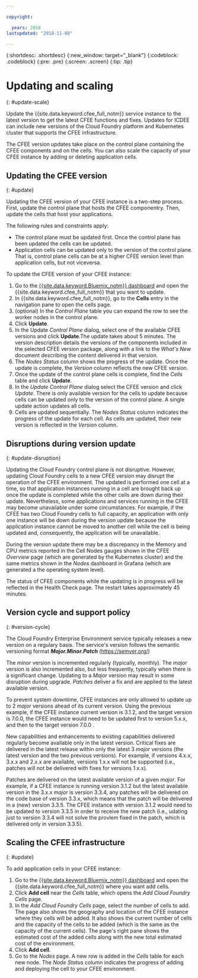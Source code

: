 ```yaml
---

copyright:

  years: 2018
lastupdated: "2018-11-08"

---
```


{:shortdesc: .shortdesc}
{:new_window: target="_blank"}
{:codeblock: .codeblock}
{:pre: .pre}
{:screen: .screen}
{:tip: .tip}

# Updating and scaling
{: #update-scale}

Update the {{site.data.keyword.cfee_full_notm}} service instance to the latest version to get the latest CFEE functions and fixes. Updates for ICDEE can include new versions of the Cloud Foundry platform and Kubernetes cluster that supports the CFEE infrastructure.

The CFEE version updates take place on the control plane containing the CFEE components and on the cells. You can also scale the capacity of your CFEE instance by adding or deleting application cells.

## Updating the CFEE version
{: #update}

Updating the CFEE version of your CFEE instance is a two-step process. First, update the control plane that hosts the CFEE componentry. Then, update the cells that host your applications.

The following rules and constraints apply:
* The control plane must be updated first. Once the control plane has been updated the cells can be updated.
* Application cells can be updated only to the version of the control plane.  That is, control plane cells can be at a higher CFEE version level than application cells, but not viceversa.

To update the CFEE version of your CFEE instance:
1. Go to the [{{site.data.keyword.Bluemix_notm}} dashboard](https://console.bluemix.net/dashboard/apps/) and open the {{site.data.keyword.cfee_full_notm}} that you want to update.
2. In {{site.data.keyword.cfee_full_notm}}, go to the **Cells** entry in the navigation pane to open the cells page.
3. (optional) In the _Control Plane_ table you can expand the row to see the worker nodes in the control plane.
4. Click **Update**.
5. In the Update _Control Plane_ dialog, select one of the available CFEE versions and click **Update**.The update takes about 5 minutes.  The version description details the versions of the components included in the selected CFEE version package, along with a link to the _What's New_ document describing the content delivered in that version.
6. The _Nodes Status_ column shows the progress of the update. Once the update is complete, the _Version_ column reflects the new CFEE version.
7. Once the update of the control plane cells is complete, find the _Cells_ table and click **Update**.
8. In the _Update Control Plane_ dialog select the CFEE version and click *Update*. There is only available version for the cells to update because cells can be updated only to the version of the control plane. A single update action updates all cells.
9. Cells are updated sequentially. The _Nodes Status_ column indicates the progress of the update for each cell. As cells are updated, their new version is reflected in the _Version_ column.

## Disruptions during version update
{: #update-disruption}

Updating the Cloud Foundry control plane is not disruptive.  However, updating Cloud Foundry cells to a new CFEE version may disrupt the operation of the CFEE environment.  The updated is performed one cell at a time, so that application instances running in a cell are brought back up once the update is completed while the other cells are down during their update. Nevertheless, some applications and services running in the CFEE may become unavailable under some circumstances. For example, if the CFEE has two Cloud Foundry cells to full capacity, an application with only one instance will be down during the version update because the application instance cannot be moved to another cell while the cell is being updated and, consequently, the application will be unavailable.  

During the version update there may be a discrepancy in the Memory and CPU metrics reported in the Cell Nodes gauges shown in the CFEE _Overview_ page (which are generated by the Kubernetes cluster) and the same metrics shown in the _Nodes_ dashboard in Grafana (which are generated a the operating system level).

The status of CFEE components while the updating is in progress will be reflected in the Health Check page.  The restart takes approximately 45 minutes.

## Version cycle and support policy
{: #version-cycle}

The Cloud Foundry Enterprise Environment service typically releases a new version on a regulary basis. The service's version follows the semantic versioning format _**Major.Minor.Patch**_ (https://semver.org/)

The _minor_ version is incremented regularly (typically, monthly). The _major_ version is also incremented also, but less frequently, typically when there is a significant change.  Updating to a _Major_ version may result in some disruption during upgrade. _Patches_ deliver a fix and are applied to the latest available version. 

To prevent system downtime, CFEE instances are only allowed to update up to 2 _major_ versions ahead of its current version. Using the previous example, if the CFEE instance current version is 3.1.2, and the target version is 7.0.0, the CFEE instance would need to be updated first to version 5.x.x, and then to the target version 7.0.0 .

New capabilities and enhancements to existing capabilities delivered regularly become available only in the latest version. Critical fixes are delivered in the latest release within only the latest 3 _major_ versions (the latest version and the two previous versions). For example, if versions 4.x.x, 3.x.x and 2.x.x are available, versions 1.x.x will not be supported (i.e.,  patches will not be delivered with fixes for versions 1.x.x).  

Patches are delivered on the latest available version of a given _major_. For example, if a CFEE instance is running version 3.1.2 but the latest available version in the 3.x.x _major_ is version 3.3.4, any patches will be delivered on the code base of version 3.3.x, which means that the patch will be delivered in a (new) version 3.3.5. The CFEE instance with version 3.1.2 would need to be updated to version 3.3.5 in order to receive the new patch (i.e., udating just to version 3.3.4 will not solve the provlem fixed in the patch, which is delivered only in version 3.3.5).

## Scaling the CFEE infrastructure
{: #update}

To add application cells in your CFEE instance:
1. Go to the [{{site.data.keyword.Bluemix_notm}} dashboard](https://console.bluemix.net/dashboard/apps/) and open the {{site.data.keyword.cfee_full_notm}} where you want add cells.
2. Click **Add cell** near the _Cells_ table, which opens the _Add Cloud Foundry Cells_ page.
3. In the _Add Cloud Foundry Cells_ page, select the number of cells to add. The page also shows the geography and location of the CFEE instance where they cells will be added. It also shows the current number of cells and the capacity of the cells to be added (which is the same as the capacity of the current cells). The page's right pane shows the estimated cost of the added cells along with the new total estimated cost of the environment.
4. Click **Add cell**.  
5. Go to the _Nodes_ page. A new row is added in the _Cells_ table for each new node. The _Node Status_ column indicates the progress of adding and deploying the cell to your CFEE environment.
